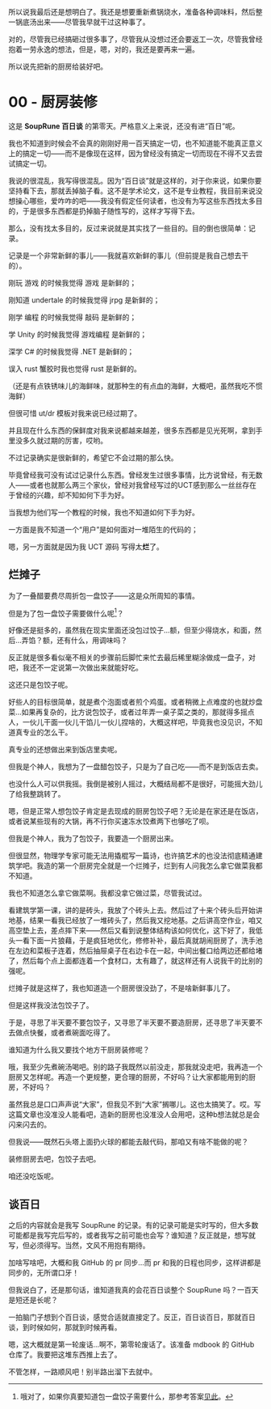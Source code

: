 所以说我最后还是想明白了。我还是想要重新煮锅烧水，准备各种调味料，然后整一锅底汤出来――尽管我早就干过这种事了。

对的，尽管我已经搞砸过很多事了，尽管我从没想过还会要返工一次，尽管我曾经抱着一劳永逸的想法，但是，嗯，对的，我还是要再来一遍。

所以说先把新的厨房给装好吧。

# 00 - 厨房装修

这是 **SoupRune 百日谈** 的第零天。严格意义上来说，还没有进“百日”呢。

我也不知道到时候会不会真的刚刚好用一百天搞定一切，也不知道能不能真正意义上的搞定一切――而不是像现在这样，因为曾经没有搞定一切而现在不得不又去尝试搞定一切。

我说的很混乱，我写得很混乱。因为“百日谈”就是这样的，对于你来说，如果你要坚持看下去，那就丢掉脑子看。这不是学术论文，这不是专业教程，我目前来说没想操心哪些，爱咋咋的吧――我没有假定任何读者，也没有为写这些东西找太多目的，于是很多东西都是扔掉脑子随性写的，这样才写得下去。

那么，没有找太多目的，反过来说就是其实找了一些目的。目的倒也很简单：记录。

记录是一个非常新鲜的事儿――我就喜欢新鲜的事儿（但前提是我自己想去干的）。

刚玩 游戏 的时候我觉得 游戏 是新鲜的；

刚知道 undertale 的时候我觉得 jrpg 是新鲜的；

刚学 编程 的时候我觉得 敲码 是新鲜的；

学 Unity 的时候我觉得 游戏编程 是新鲜的；

深学 C# 的时候我觉得 .NET 是新鲜的；

误入 rust 蟹胶时我也觉得 rust 是新鲜的。

（还是有点铁锈味儿的海鲜味，就那种生的有点血的海鲜，大概吧，虽然我吃不惯海鲜）

但很可惜 ut/dr 模板对我来说已经过期了。

并且现在什么东西的保鲜度对我来说都越来越差，很多东西都是见光死啊，拿到手里没多久就过期的厉害，哎哟。

不过记录确实是很新鲜的，希望它不会过期的那么快。

毕竟曾经我可没有试过记录什么东西。曾经发生过很多事情，比方说曾经，有无数人――或者也就那么两三个家伙，曾经对我曾经写过的UCT感到那么一丝丝存在于曾经的兴趣，却不知如何下手为好。

当我想为他们写一个教程的时候，我也不知道如何下手为好。

一方面是我不知道一个“用户”是如何面对一堆陌生的代码的；

嗯，另一方面就是因为我 UCT 源码 写得太**烂**了。

## 烂摊子

为了一叠醋要费尽周折包一盘饺子――这是众所周知的事情。

但是为了包一盘饺子需要做什么呢[^1]？

好像还是挺多的，虽然我在现实里面还没包过饺子...额，但至少得烧水，和面，然后...弄馅？额，还有什么，用调味吗？

反正就是很多看似毫不相关的步骤前后脚忙来忙去最后稀里糊涂做成一盘子，对吧，我还不一定说第一次做出来就能好吃。

这还只是包饺子呢。

好些人的目标很简单，就是煮个泡面或者煎个鸡蛋。或者稍微上点难度的也就炒盘菜...如果再复杂的，比方说包饺子，或者过年弄一桌子菜之类的，那就得多摇点人，一伙儿干面一伙儿干馅儿一伙儿捏啥的，大概这样吧，毕竟我也没见识，不知道真专业的怎么干。

真专业的还想做出来到饭店里卖呢。

但我是个神人，我想为了一盘醋包饺子，只是为了自己吃――而不是到饭店去卖。

也没什么人可以供我摇。我倒是被别人摇过，大概结局都不是很好，可能摇大劲儿了给我整跳转了。

嗯，但是正常人想包饺子肯定是去现成的厨房包饺子吧？无论是在家还是在饭店，或者说某些现有的大锅，再不行你买速冻水饺煮两下也够吃了呗。

但我是个神人，我为了包饺子，我要造一个厨房出来。

但很显然，物理学专家可能无法用撬棍写一篇诗，也许搞艺术的也没法彻底精通建筑学吧。我造的第一个厨房完全就是一个烂摊子，烂到有人问我怎么拿它做菜我都不知道。

我也不知道怎么拿它做菜啊。我都没拿它做过菜，尽管我试过。

看建筑学第一课，讲的是砖头，我放了个砖头上去。然后过了十来个砖头后开始讲地基，结果一看我已经放了一堆砖头了，然后我又挖地基。之后讲高空作业，咱又高空垫上去，差点摔下来――然后又看到说整体结构该如何优化，这下好了，我低头一看下面一片狼藉，于是疯狂地优化，修修补补，最后真就胡闹厨房了，洗手池在左边和菜板子连着，然后抽屉桌子在右边卡在一起，中间出餐口给两边还都给堵了，然后每个点上面都连着一个食材口，太有趣了，就这样还有人说我干的比别的强呢。

烂摊子就是这样了，我也知道造一个厨房很没劲了，不是啥新鲜事儿了。

但是这样我没法包饺子了。

于是，寻思了半天要不要包饺子，又寻思了半天要不要造厨房，还寻思了半天要不去做点快餐，或者煮碗面吃得了。

谁知道为什么我又要找个地方干厨房装修呢？

哦，我至少先煮碗汤喝吧。别的路子我既然以前没走，那我就没走吧，我再造一个厨房又怎样呢。再造一个更规整，更合理的厨房，不好吗？让大家都能用到的厨房，不好吗？

虽然我总是口口声声说“大家”，但我见不到“大家”搁哪儿。这也太搞笑了。哎。写这篇文章也没准没人能看吧，造新的厨房也没准没人会用吧，这种b想法就总是会闪来闪去的。

但我说――既然石头塔上面扔火球的都能去敲代码，那咱又有啥不能做的呢？

装修厨房去吧，包饺子去吧。

咱还没吃饭呢。

## 谈百日

之后的内容就会是我写 SoupRune 的记录。有的记录可能是实时写的，但大多数可能都是我写完后写的，或者我写之前可能也会写？谁知道？反正就是，想写就写，但必须得写。当然，文风不用抱有期待。

加啥写啥吧，大概和我 GitHub 的 pr 同步...而 pr 和我的日程也同步，这样讲都是同步的，无所谓口牙！

但我说白了，还是那句话，谁知道我真的会花百日谈整个 SoupRune 吗？一百天是短还是长呢？

一拍脑门子想到个百日谈，感觉合适就直接定了。反正，百日谈百日，那就百日谈，到时候如何，那就到时候再看。

嗯，这大概就是第一轮废话...啊不，第零轮废话了。该准备 mdbook 的 GitHub 仓库了。我要把这堆东西推上去了。

不管怎样，一路顺风吧！别半路出溜下去就中。


[^1]: 哦对了，如果你真要知道包一盘饺子需要什么，那参考答案[见此](https://github.com/Anduin2017/HowToCook/blob/master/dishes%2Fstaple%2F%E6%89%8B%E5%B7%A5%E6%B0%B4%E9%A5%BA.md)。
